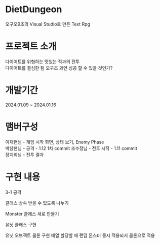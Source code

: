 # DietDungeon
오구오9조의 Visual Studio로 만든 Text Rpg

# 프로젝트 소개
다이어트를 위협하는 맛있는 적과의 전투  
다이어트를 결심한 팀 오구조 과연 성공 할 수 있을 것인가?

# 개발기간
2024.01.09 ~ 2024.01.16

# 맴버구성
이재헌님 - 게임 시작 화면, 상태 보기, Enemy Phase  
박창현님 - 공격       - 1.12 1차 commit
조수정님 - 전투 시작  - 1.11 commit  
장지희님 - 전투 결과  

# 구현 내용
3-1 공격

클래스 상속 받을 수 있도록 나누기

Monster 클래스 새로 만들기

유닛 클래스 구현

유닛 오브젝트 클론 구현 배열 할당할 때 랜덤 몬스터 동시 적용되서 클론으로 적용
